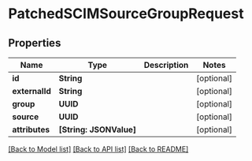 # PatchedSCIMSourceGroupRequest

## Properties
Name | Type | Description | Notes
------------ | ------------- | ------------- | -------------
**id** | **String** |  | [optional] 
**externalId** | **String** |  | [optional] 
**group** | **UUID** |  | [optional] 
**source** | **UUID** |  | [optional] 
**attributes** | **[String: JSONValue]** |  | [optional] 

[[Back to Model list]](../README.md#documentation-for-models) [[Back to API list]](../README.md#documentation-for-api-endpoints) [[Back to README]](../README.md)


